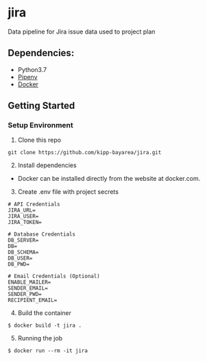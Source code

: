 # jira
Data pipeline for Jira issue data used to project plan

## Dependencies:

- Python3.7
- [Pipenv](https://pipenv.readthedocs.io/en/latest/)
- [Docker](https://www.docker.com/)

## Getting Started

### Setup Environment

1. Clone this repo

```
git clone https://github.com/kipp-bayarea/jira.git
```

2. Install dependencies

- Docker can be installed directly from the website at docker.com.

3. Create .env file with project secrets

```
# API Credentials
JIRA_URL=
JIRA_USER=
JIRA_TOKEN=

# Database Credentials
DB_SERVER=
DB=
DB_SCHEMA=
DB_USER=
DB_PWD=

# Email Credentials (Optional)
ENABLE_MAILER=
SENDER_EMAIL=
SENDER_PWD=
RECIPIENT_EMAIL=
```

4. Build the container

```
$ docker build -t jira .
```


5. Running the job

```
$ docker run --rm -it jira
```
